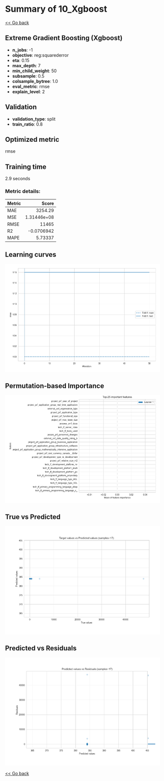 # Summary of 10_Xgboost

[<< Go back](../README.md)


## Extreme Gradient Boosting (Xgboost)
- **n_jobs**: -1
- **objective**: reg:squarederror
- **eta**: 0.15
- **max_depth**: 7
- **min_child_weight**: 50
- **subsample**: 0.5
- **colsample_bytree**: 1.0
- **eval_metric**: rmse
- **explain_level**: 2

## Validation
 - **validation_type**: split
 - **train_ratio**: 0.8

## Optimized metric
rmse

## Training time

2.9 seconds

### Metric details:
| Metric   |           Score |
|:---------|----------------:|
| MAE      |  3254.29        |
| MSE      |     1.31446e+08 |
| RMSE     | 11465           |
| R2       |    -0.0706942   |
| MAPE     |     5.73337     |



## Learning curves
![Learning curves](learning_curves.png)

## Permutation-based Importance
![Permutation-based Importance](permutation_importance.png)
## True vs Predicted

![True vs Predicted](true_vs_predicted.png)


## Predicted vs Residuals

![Predicted vs Residuals](predicted_vs_residuals.png)



[<< Go back](../README.md)
